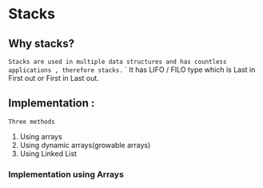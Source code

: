 # Stacks

## Why stacks?

`Stacks are used in multiple data structures and has countless applications , therefore stacks.`
` It has LIFO / FILO type which is Last in First out or First in Last out.

## Implementation :

`Three methods`

1. Using arrays
2. Using dynamic arrays(growable arrays)
3. Using Linked List


### Implementation using Arrays

